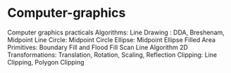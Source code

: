 # Computer-graphics
Computer graphics practicals 
Algorithms: 
Line Drawing : DDA, Breshenam, Midpoint Line 
Circle: Midpoint Circle
Ellipse: Midpoint Ellipse
Filled Area Primitives: Boundary Fill and Flood Fill
Scan Line Algorithm
2D Transformations: Translation, Rotation, Scaling, Reflection
Clipping: Line Clipping, Polygon Clipping
